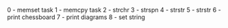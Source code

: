 0 - memset task
1 - memcpy task
2 - strchr
3 - strspn
4 - strstr
5 - strstr
6 - print chessboard
7 - print diagrams
8 - set string

